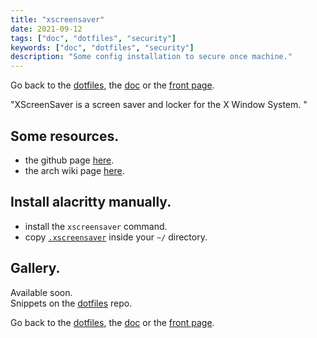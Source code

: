 ```yaml
---
title: "xscreensaver"
date: 2021-09-12
tags: ["doc", "dotfiles", "security"]
keywords: ["doc", "dotfiles", "security"]
description: "Some config installation to secure once machine."
---
```

Go back to the [dotfiles](/public/doc/config/dotfiles), the [doc](/public/doc/config) or the [front page](/public).  

"XScreenSaver is a screen saver and locker for the X Window System. "


## Some resources.
- the github page [here](https://en.wikipedia.org/wiki/XScreenSaver).
- the arch wiki page [here](https://wiki.archlinux.org/title/XScreenSaver).

## Install alacritty manually.
- install the `xscreensaver` command.
- copy [`.xscreensaver`] inside your `~/` directory.

## Gallery.
Available soon.  
Snippets on the [dotfiles](https://github.com/a2n-s/dotfiles#4-gallery-toc) repo.

Go back to the [dotfiles](/public/doc/config/dotfiles), the [doc](/public/doc/config) or the [front page](/public).  

[`.xscreensaver`]: https://github.com/a2n-s/dotfiles/blob/main/.xscreensaver

